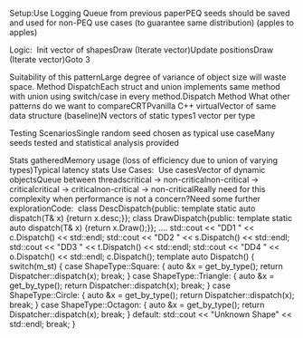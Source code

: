 

Setup:Use Logging Queue from previous paperPEQ seeds should be saved and used for non-PEQ use cases (to guarantee same distribution) (apples to apples)

Logic: 
Init vector of shapesDraw (Iterate vector)Update positionsDraw (Iterate vector)Goto 3

Suitability of this patternLarge degree of variance of object size will waste space.
Method DispatchEach struct and union implements same method with union using switch/case in every method.Dispatch Method
What other patterns do we want to compareCRTPvanilla C++ virtualVector of same data structure (baseline)N vectors of static types1 vector per type

Testing ScenariosSingle random seed chosen as typical use caseMany seeds tested and statistical analysis provided

Stats gatheredMemory usage (loss of efficiency due to union of varying types)Typical latency stats
Use Cases: 
Use casesVector of dynamic objectsQueue between threadscritical -> non-criticalnon-critical -> criticalcritical -> criticalnon-critical -> non-criticalReally need for this complexity when performance is not a concern?Need some further explorationCode: 
class DescDispatch{public: template <class T> static auto dispatch(T& x) {return x.desc;}};
class DrawDispatch{public: template <class T> static auto dispatch(T& x) {return x.Draw();}};
....
std::cout << "DD1 " << c.Dispatch<DescDispatch>() << std::endl; std::cout << "DD2 " << s.Dispatch<DescDispatch>() << std::endl; std::cout << "DD3 " << t.Dispatch<DescDispatch>() << std::endl; std::cout << "DD4 " << o.Dispatch<DescDispatch>() << std::endl;
c.Dispatch<DrawDispatch>();
 template <class Dispatcher> auto Dispatch() { switch(m_st) { case ShapeType::Square: { auto &x = get_by_type<Square>(); return Dispatcher::dispatch(x); break; } case ShapeType::Triangle: { auto &x = get_by_type<Triangle>(); return Dispatcher::dispatch(x); break; } case ShapeType::Circle: { auto &x = get_by_type<Circle>(); return Dispatcher::dispatch(x); break; } case ShapeType::Octagon: { auto &x = get_by_type<Octagon>(); return Dispatcher::dispatch(x); break; } default: std::cout << "Unknown Shape" << std::endl; break; }
  
